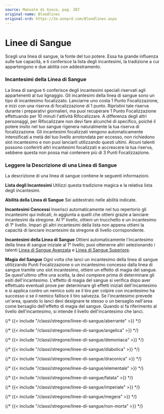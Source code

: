 ```yaml
---
source: Manuale di Gioco, pag. 207
original-name: Bloodlines
original-srd: https://2e.aonprd.com/Bloodlines.aspx
---
```


# Linee di Sangue

Scegli una linea di sangue, la fonte del tuo potere. Essa ha grande influenza
sulle tue capacità, e ti conferisce la lista degli incantesimi, la tradizione a
cui appartengono e due abilità con addestramento.

### Incantesimi della Linea di Sangue

La linea di sangue ti conferisce degli incantesimi speciali riservati agli
appartenenti al tuo lignaggio. Gli incantesimi della linea di sangue sono un
tipo di incantesimo focalizzato. Lanciarne uno costa 1 Punto Focalizzazione, e
inizi con una riserva di focalizzazione di 1 punto. Ripristini tale riserva
durante i preparativi giornalieri, ma puoi recuperare 1 Punto Focalizzazione
effettuando per 10 minuti l'attività Rifocalizzare. A differenza degli altri
personaggi, per Rifocalizzare non devi fare alcunché di specifico, poiché il
potere insito nel tuo sangue rigenera naturalmente la tua riserva di
focalizzazione. Gli incantesimi focalizzati vengono automaticamente
intensificati a metà del tuo livello arrotondata per eccesso, non richiedono
slot incantesimo e non puoi lanciarli utilizzando questi ultimi. Alcuni talenti
possono conferirti altri incantesimi focalizzati e accrescere la tua riserva,
sebbene questa non possa mai contenere più di 3 Punti Focalizzazione.

### Leggere la Descrizione di una Linea di Sangue

La descrizione di una linea di sangue contiene le seguenti informazioni.

**Lista degli Incantesimi** Utilizzi questa tradizione magica e la relativa
lista degli incantesimi.

**Abilità della Linea di Sangue** Sei addestrato nelle abilità indicate.

**Incantesimi Concessi** Inserisci automaticamente nel tuo repertorio gli
incantesimi qui indicati, in aggiunta a quelli che ottieni grazie a lanciare
incantesimi da stregone. Al 1° livello, ottieni un trucchetto e un incantesimo
di 1° livello. Impari gli altri incantesimi della lista non appena ottieni la
capacità di lanciare incantesimi da stregone di livello corrispondente.

**Incantesimi della Linea di Sangue** Ottieni automaticamente l'incantesimo
della linea di sangue iniziale al 1° livello; puoi ottenerne altri selezionando
i talenti
[Linea di Sangue Avanzata](/classi/stregone/talenti/linea-di-sangue-avanzata) e
[Linea di Sangue Superiore](/classi/stregone/talenti/linea-di-sangue-superiore).

**Magia del Sangue** Ogni volta che lanci un incantesimo della linea di sangue
utilizzando Punti Focalizzazione o un incantesimo concesso dalla linea di sangue
tramite uno slot incantesimo, ottieni un effetto di magia del sangue. Se
quest'ultimo offre una scelta, la devi compiere prima di determinare gli esiti
dell'incantesimo. L'effetto di magia del sangue si verifica dopo aver effettuato
eventuali prove per determinare gli effetti iniziali dell'incantesimo e si
applica contro un nemico solo se il tiro per colpire con incantesimo ha successo
o se il nemico fallisce il tiro salvezza. Se l'incantesimo prevede un'area,
quando lo lanci devi designare te stesso o un bersaglio nell'area come bersaglio
dell'effetto di magia del sangue. Quando si fa riferimento al livello
dell'incantesimo, si intende il livello dell'incantesimo che lanci.

{/* {{< include "/classi/stregone/linee-di-sangue/aberrante" >}} */}

{/* {{< include "/classi/stregone/linee-di-sangue/angelica" >}} */}

{/* {{< include "/classi/stregone/linee-di-sangue/demoniaca" >}} */}

{/* {{< include "/classi/stregone/linee-di-sangue/diabolica" >}} */}

{/* {{< include "/classi/stregone/linee-di-sangue/draconica" >}} */}

{/* {{< include "/classi/stregone/linee-di-sangue/elementale" >}} */}

{/* {{< include "/classi/stregone/linee-di-sangue/fatata" >}} */}

{/* {{< include "/classi/stregone/linee-di-sangue/imperiale" >}} */}

{/* {{< include "/classi/stregone/linee-di-sangue/megera" >}} */}

{/* {{< include "/classi/stregone/linee-di-sangue/non-morta" >}} */}
